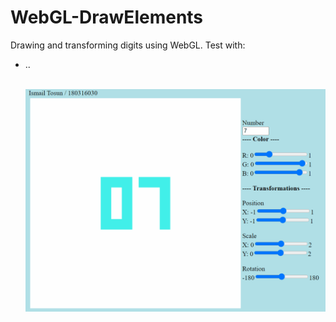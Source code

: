# WebGL-DrawElements
Drawing and transforming digits using WebGL. 
Test with:
- .. 
  <br/><br/>


  ![](HW3.gif)
